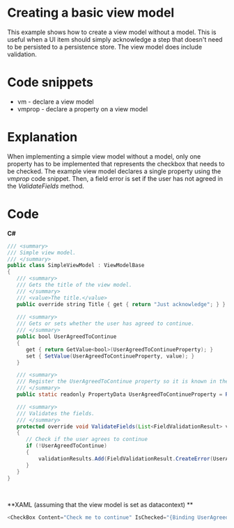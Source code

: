 # Creating a basic view model

This example shows how to create a view model without a model. This is useful when a UI item should simply acknowledge a step that doesn't need to be persisted to a persistence store. The view model does include validation.

# Code snippets

-   vm - declare a view model
-   vmprop - declare a property on a view model

# Explanation

When implementing a simple view model without a model, only one property has to be implemented that represents the checkbox that needs to be checked. The example view model declares a single property using the *vmprop* code snippet. Then, a field error is set if the user has not agreed in the *ValidateFields* method.

# Code

**C\#**

``` {.java data-syntaxhighlighter-params="brush: java; gutter: false; theme: Confluence" data-theme="Confluence" style="brush: java; gutter: false; theme: Confluence"}
/// <summary>
/// Simple view model.
/// </summary>
public class SimpleViewModel : ViewModelBase
{
   /// <summary>
   /// Gets the title of the view model.
   /// </summary>
   /// <value>The title.</value>
   public override string Title { get { return "Just acknowledge"; } }
 
   /// <summary>
   /// Gets or sets whether the user has agreed to continue.
   /// </summary>
   public bool UserAgreedToContinue
   {
      get { return GetValue<bool>(UserAgreedToContinueProperty); }
      set { SetValue(UserAgreedToContinueProperty, value); }
   }

   /// <summary>
   /// Register the UserAgreedToContinue property so it is known in the class.
   /// </summary>
   public static readonly PropertyData UserAgreedToContinueProperty = RegisterProperty("UserAgreedToContinue", typeof(bool));

   /// <summary>
   /// Validates the fields.
   /// </summary>
   protected override void ValidateFields(List<FieldValidationResult> validationResults)
   {
      // Check if the user agrees to continue
      if (!UserAgreedToContinue) 
      {
          validationResults.Add(FieldValidationResult.CreateError(UserAgreedToContinueProperty, "User must agree to continue");
      }
   }
}
```

 

**XAML (assuming that the view model is set as datacontext)
**

``` {.java data-syntaxhighlighter-params="brush: java; gutter: false; theme: Confluence" data-theme="Confluence" style="brush: java; gutter: false; theme: Confluence"}
<CheckBox Content="Check me to continue" IsChecked="{Binding UserAgreedToContinue, NotifyOnValidationError=True, ValidatesOnDataErrors=True}" />
```

